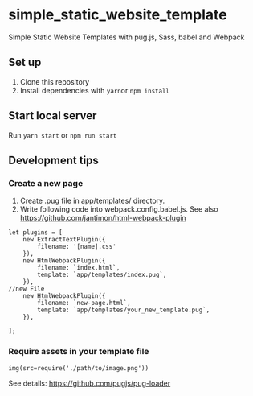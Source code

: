 # simple_static_website_template
Simple Static Website Templates with pug.js, Sass, babel and Webpack

## Set up
1. Clone this repository
2. Install dependencies with `yarn`or `npm install`

## Start local server
Run `yarn start` or `npm run start`

## Development tips

### Create a new page
1. Create .pug file in app/templates/ directory.
2. Write following code into webpack.config.babel.js. See also https://github.com/jantimon/html-webpack-plugin
```
let plugins = [
    new ExtractTextPlugin({
        filename: '[name].css'
    }),
    new HtmlWebpackPlugin({
        filename: `index.html`,
        template: `app/templates/index.pug`,
    }),
//new File
    new HtmlWebpackPlugin({
        filename: `new-page.html`,
        template: `app/templates/your_new_template.pug`,
    }),

]; 
```

### Require assets in your template file
```
img(src=require('./path/to/image.png'))
```
See details: https://github.com/pugjs/pug-loader

